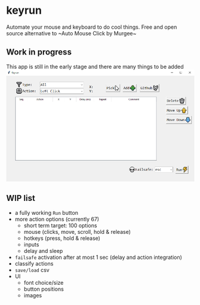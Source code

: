 # keyrun
Automate your mouse and keyboard to do cool things. Free and open source alternative to ~Auto Mouse Click by Murgee~

## Work in progress
This app is still in the early stage and there are many things to be added
<img src="https://raw.githubusercontent.com/Waterdragen/keyrun/main/snapshot.png">

## WIP list
- a fully working `Run` button
- more action options (currently 67)
  - short term target: 100 options
  - mouse (clicks, move, scroll, hold & release)
  - hotkeys (press, hold & release)
  - inputs
  - delay and sleep
- `failsafe` activation after at most 1 sec (delay and action integration)
- classify actions 
- `save/load` csv
- UI
  - font choice/size
  - button positions
  - images
